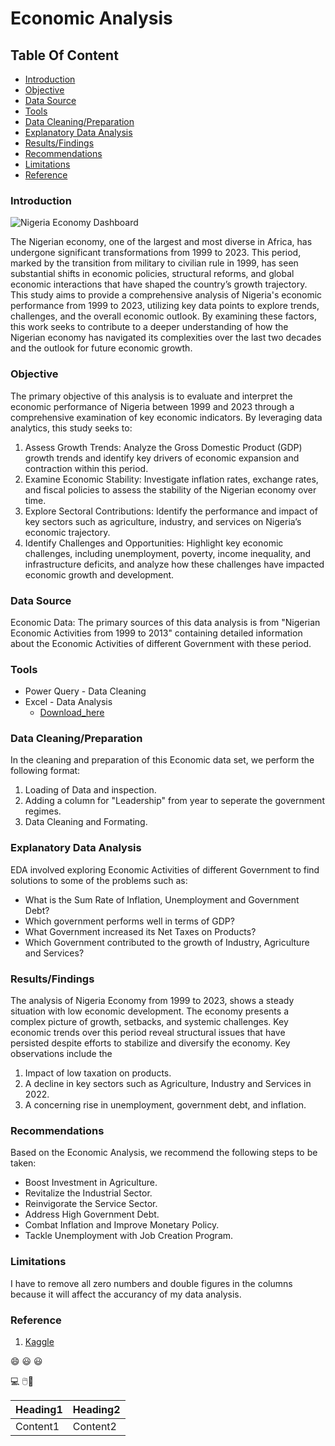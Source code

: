 # Economic Analysis

## Table Of Content

- [Introduction](#introduction)
- [Objective](#objective)
- [Data Source](#data-source)
- [Tools](#tools)
- [Data Cleaning/Preparation](#data-cleaningpreparation)
- [Explanatory Data Analysis](#explanatory-data-analysis)
- [Results/Findings](#resultsfindings)
- [Recommendations](#recommendations)
- [Limitations](limitations)
- [Reference](#reference)

### Introduction

![Nigeria Economy Dashboard](https://github.com/user-attachments/assets/1ebd9de3-a3fc-46f8-9d5b-83298a28746f)

The Nigerian economy, one of the largest and most diverse in Africa, has undergone significant transformations from 1999 to 2023. This period, marked by the transition from military to civilian rule in 1999, has seen substantial shifts in economic policies, structural reforms, and global economic interactions that have shaped the country’s growth trajectory. This study aims to provide a comprehensive analysis of Nigeria's economic performance from 1999 to 2023, utilizing key data points to explore trends, challenges, and the overall economic outlook. By examining these factors, this work seeks to contribute to a deeper understanding of how the Nigerian economy has navigated its complexities over the last two decades and the outlook for future economic growth.

### Objective
The primary objective of this analysis is to evaluate and interpret the economic performance of Nigeria between 1999 and 2023 through a comprehensive examination of key economic indicators. By leveraging data analytics, this study seeks to:
1.	Assess Growth Trends: Analyze the Gross Domestic Product (GDP) growth trends and identify key drivers of economic expansion and contraction within this period.
2.	Examine Economic Stability: Investigate inflation rates, exchange rates, and fiscal policies to assess the stability of the Nigerian economy over time.
3.	Explore Sectoral Contributions: Identify the performance and impact of key sectors such as agriculture, industry, and services on Nigeria’s economic trajectory.
4.	Identify Challenges and Opportunities: Highlight key economic challenges, including unemployment, poverty, income inequality, and infrastructure deficits, and analyze how these challenges have impacted economic growth and development.

### Data Source
Economic Data: The primary sources of this data analysis is from "Nigerian Economic Activities from 1999 to 2013" containing detailed information about the Economic Activities of different Government with these period.

### Tools
- Power Query - Data Cleaning
- Excel - Data Analysis
  - [Download_here](https://microsoft.com)

### Data Cleaning/Preparation 
In the cleaning and preparation of this Economic data set, we perform the following format:
1. Loading of Data and inspection.
2. Adding a column for "Leadership" from year to seperate the government regimes.
3. Data Cleaning and Formating.

### Explanatory Data Analysis

EDA involved exploring Economic Activities of different Government to find solutions to some of the problems such as:


- What is the Sum Rate of Inflation, Unemployment and Government Debt?
- Which government performs well in terms of GDP?
- What Government increased its Net Taxes on Products?
- Which Government contributed to the growth of Industry, Agriculture and Services?

### Results/Findings

The analysis of Nigeria Economy from 1999 to 2023, shows a steady situation with low economic development. The economy presents a complex picture of growth, setbacks, and systemic challenges. Key economic trends over this period reveal structural issues that have persisted despite efforts to stabilize and diversify the economy. Key observations include the 
1. Impact of low taxation on products.
2. A decline in key sectors such as Agriculture, Industry and Services in 2022.
3. A concerning rise in unemployment, government debt, and inflation.

### Recommendations

Based on the Economic Analysis, we recommend the following steps to be taken:

- Boost Investment in Agriculture.
- Revitalize the Industrial Sector.
- Reinvigorate the Service Sector.
- Address High Government Debt.
- Combat Inflation and Improve Monetary Policy.
- Tackle Unemployment with Job Creation Program.

### Limitations

I have to remove all zero numbers and double figures in the columns because it will affect the accurancy of my data analysis.

### Reference

1. [Kaggle](https://kaggle.com)



😄
😃
😃

💻
🖱️🧭


|Heading1|Heading2|
|--------|--------|
|Content1|Content2|
